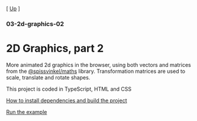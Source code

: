 [ [Up](/examples/) ]

### 03-2d-graphics-02

# 2D Graphics, part 2

More animated 2d graphics in the browser, using both vectors and matrices from the
[@spissvinkel/maths](https://github.com/spissvinkel/maths-js) library. Transformation matrices are used to scale,
translate and rotate shapes.

This project is coded in TypeScript, HTML and CSS

[How to install dependencies and build the project](installation.html)

[Run the example](example-03.html)
